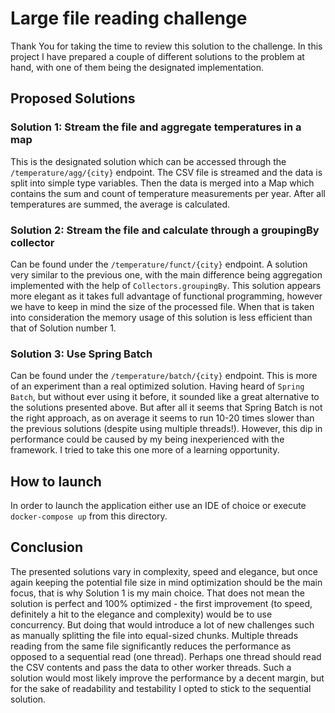 # Large file reading challenge

Thank You for taking the time to review this solution to the challenge. 
In this project I have prepared a couple of different solutions to the problem at hand, with one of them being the designated implementation.

## Proposed Solutions

### Solution 1: Stream the file and aggregate temperatures in a map

This is the designated solution which can be accessed through the 
`/temperature/agg/{city}` endpoint. The CSV file is streamed and the data is split into simple type variables.
Then the data is merged into a Map which contains the sum and count of temperature measurements per year.
After all temperatures are summed, the average is calculated.

### Solution 2: Stream the file and calculate through a groupingBy collector

Can be found under the `/temperature/funct/{city}` endpoint.
A solution very similar to the previous one, with the main difference being aggregation implemented with the help of `Collectors.groupingBy`.
This solution appears more elegant as it takes full advantage of functional programming, however we have to keep in mind the size of the processed file. 
When that is taken into consideration the memory usage of this solution is less efficient than that of Solution number 1.

### Solution 3: Use Spring Batch

Can be found under the `/temperature/batch/{city}` endpoint.
This is more of an experiment than a real optimized solution. Having heard of `Spring Batch`, but without ever using it before, 
it sounded like a great alternative to the solutions presented above. But after all it seems that Spring Batch is not the right approach,
as on average it seems to run 10-20 times slower than the previous solutions (despite using multiple threads!). 
However, this dip in performance could be caused by my being inexperienced with the framework. 
I tried to take this one more of a learning opportunity.

## How to launch

In order to launch the application either use an IDE of choice or execute `docker-compose up` from this directory.

## Conclusion

The presented solutions vary in complexity, speed and elegance,
but once again keeping the potential file size in mind optimization should be the main focus, that is why Solution 1 is my main choice.
That does not mean the solution is perfect and 100% optimized - the first improvement (to speed, definitely a hit to the elegance and complexity)
would be to use concurrency. But doing that would introduce a lot of new challenges such as manually splitting the file into equal-sized
chunks. Multiple threads reading from the same file significantly reduces the performance as opposed to a sequential read (one thread).
Perhaps one thread should read the CSV contents and pass the data to other worker threads. Such a solution would most likely improve the performance 
by a decent margin, but for the sake of readability and testability I opted to stick to the sequential solution.
